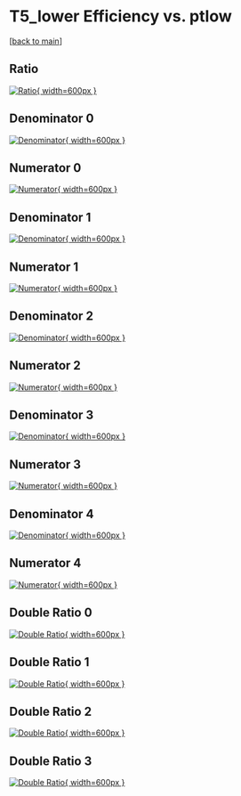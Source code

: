 # T5_lower Efficiency vs. ptlow

[[back to main](./)]



## Ratio

[![Ratio](../mtv/var/T5_lower_base_0_0_eff_ptlow.png){ width=600px }](../mtv/var/T5_lower_base_0_0_eff_ptlow.pdf)

## Denominator 0

[![Denominator](../mtv/den/T5_lower_base_0_0_eff_ptlow_den0.png){ width=600px }](../mtv/den/T5_lower_base_0_0_eff_ptlow_den0.pdf)

## Numerator 0

[![Numerator](../mtv/num/T5_lower_base_0_0_eff_ptlow_num0.png){ width=600px }](../mtv/num/T5_lower_base_0_0_eff_ptlow_num0.pdf)

## Denominator 1

[![Denominator](../mtv/den/T5_lower_base_0_0_eff_ptlow_den1.png){ width=600px }](../mtv/den/T5_lower_base_0_0_eff_ptlow_den1.pdf)

## Numerator 1

[![Numerator](../mtv/num/T5_lower_base_0_0_eff_ptlow_num1.png){ width=600px }](../mtv/num/T5_lower_base_0_0_eff_ptlow_num1.pdf)

## Denominator 2

[![Denominator](../mtv/den/T5_lower_base_0_0_eff_ptlow_den2.png){ width=600px }](../mtv/den/T5_lower_base_0_0_eff_ptlow_den2.pdf)

## Numerator 2

[![Numerator](../mtv/num/T5_lower_base_0_0_eff_ptlow_num2.png){ width=600px }](../mtv/num/T5_lower_base_0_0_eff_ptlow_num2.pdf)

## Denominator 3

[![Denominator](../mtv/den/T5_lower_base_0_0_eff_ptlow_den3.png){ width=600px }](../mtv/den/T5_lower_base_0_0_eff_ptlow_den3.pdf)

## Numerator 3

[![Numerator](../mtv/num/T5_lower_base_0_0_eff_ptlow_num3.png){ width=600px }](../mtv/num/T5_lower_base_0_0_eff_ptlow_num3.pdf)

## Denominator 4

[![Denominator](../mtv/den/T5_lower_base_0_0_eff_ptlow_den4.png){ width=600px }](../mtv/den/T5_lower_base_0_0_eff_ptlow_den4.pdf)

## Numerator 4

[![Numerator](../mtv/num/T5_lower_base_0_0_eff_ptlow_num4.png){ width=600px }](../mtv/num/T5_lower_base_0_0_eff_ptlow_num4.pdf)

## Double Ratio 0

[![Double Ratio](../mtv/ratio/T5_lower_base_0_0_eff_ptlow_ratio0.png){ width=600px }](../mtv/ratio/T5_lower_base_0_0_eff_ptlow_ratio0.pdf)

## Double Ratio 1

[![Double Ratio](../mtv/ratio/T5_lower_base_0_0_eff_ptlow_ratio1.png){ width=600px }](../mtv/ratio/T5_lower_base_0_0_eff_ptlow_ratio1.pdf)

## Double Ratio 2

[![Double Ratio](../mtv/ratio/T5_lower_base_0_0_eff_ptlow_ratio2.png){ width=600px }](../mtv/ratio/T5_lower_base_0_0_eff_ptlow_ratio2.pdf)

## Double Ratio 3

[![Double Ratio](../mtv/ratio/T5_lower_base_0_0_eff_ptlow_ratio3.png){ width=600px }](../mtv/ratio/T5_lower_base_0_0_eff_ptlow_ratio3.pdf)

